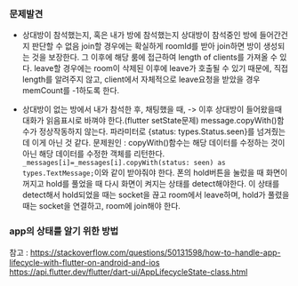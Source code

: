 ### 문제발견
- 상대방이 참석했는지, 혹은 내가 방에 참석했는지 상대방이 참석중인 방에 들어간건지 판단할 수 없음
join할 경우에는 확실하게 roomId를 받아 join하면 방이 생성되는 것을 보장한다. 그 이후에 해당 룸에 접근하여
length of clients를 가져올 수 있다.
leave할 경우에는 room이 삭제된 이후에 leave가 호출될 수 있기 때문에, 직접 length를 알려주지 않고,
client에서 자체적으로 leave요청을 받았을 경우 memCount를 -1하도록 한다.

- 상대방이 없는 방에서 내가 참석한 후, 채팅했을 때, -> 이후 상대방이 들어왔을때 대화가 읽음표시로 바껴야 한다.(flutter setState문제)
message.copyWith()함수가 정상작동하지 않는다. 파라미터로 {status: types.Status.seen}를 넘겨줬는데 이게 아닌 것 같다.
문제원인 : copyWith()함수는 해당 데이터를 수정하는 것이 아닌 해당 데이터를 수정한 객체를 리턴한다.
```_messages[i]=_messages[i].copyWith(status: seen) as types.TextMessage;```이와 같이 받야줘야 한다.
폰의 hold버튼을 눌렀을 때 화면이 꺼지고 hold를 풀었을 때 다시 화면이 켜지는 상태를 detect해야한다.
이 상태를 detect해서 hold되었을 때는 socket을 끊고 room에서 leave하며, hold가 풀렸을 때는 socket을 연결하고, room에 join해야 한다.

### app의 상태를 알기 위한 방법
참고 : https://stackoverflow.com/questions/50131598/how-to-handle-app-lifecycle-with-flutter-on-android-and-ios<br>
https://api.flutter.dev/flutter/dart-ui/AppLifecycleState-class.html
